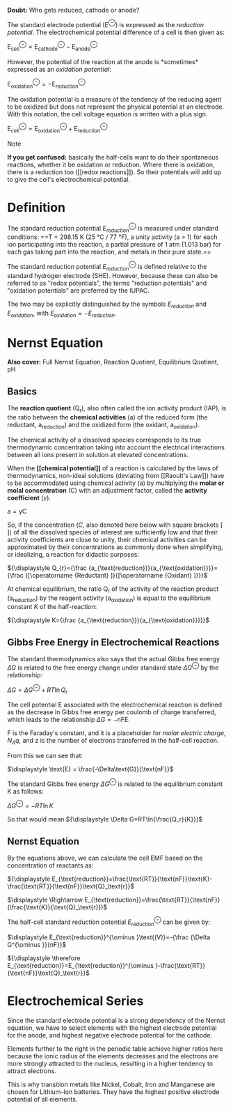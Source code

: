 **Doubt:** Who gets reduced, cathode or anode?

The standard electrode potential ($\text{E}^\ominus$) is expressed as the *reduction potential*. The electrochemical potential difference of a cell is then given as:

$\text{E}^\ominus_\text{cell} = \text{E}^\ominus_\text{cathode} - \text{E}^\ominus_\text{anode}$

However, the potential of the reaction at the anode is \*sometimes\* expressed as an _oxidation potential_:

$\text{E}^\ominus_\text{oxidation} = -\text{E}^\ominus_\text{reduction}$

The oxidation potential is a measure of the tendency of the reducing agent to be oxidized but does not represent the physical potential at an electrode. With this notation, the cell voltage equation is written with a plus sign.

$\text{E}^\ominus_\text{cell} = \text{E}^\ominus_\text{oxidation} + \text{E}^\ominus_\text{reduction}$

> [!NOTE] 
> **If you get confused:** basically the half-cells want to do their spontaneous reactions, whether it be oxidation or reduction. Where there is oxidation, there is a reduction too ([[redox reactions]]). So their potentials will add up to give the cell's electrochemical potential.
# Definition
The standard reduction potential ${\displaystyle E_{reduction}^{\ominus}}$ is measured under standard conditions: ==T = 298.15 K (25 °C / 77 °F), a unity activity (a = 1) for each ion participating into the reaction, a partial pressure of 1 atm (1.013 bar) for each gas taking part into the reaction, and metals in their pure state.==

The standard reduction potential ${\displaystyle E_{reduction}^{\ominus }}$ is defined relative to the standard hydrogen electrode (SHE). However, because these can also be referred to as "redox potentials", the terms "reduction potentials" and "oxidation potentials" are preferred by the IUPAC.

The two may be explicitly distinguished by the symbols ${\displaystyle E_{reduction}}$ and ${\displaystyle E_{oxidation}}$, with ${\displaystyle E_{oxidation}=-E_{reduction}}$.
# Nernst Equation
**Also cover:** Full Nernst Equation, Reaction Quotient, Equilibrium Quotient, pH

## Basics
The **reaction quotient** ($\displaystyle \text{Q}_\text{r}$), also often called the ion activity product (IAP), is the ratio between the **chemical activities** ($\displaystyle \text {a}$) of the reduced form (the reductant, $\displaystyle \text{a}_\text{reduction}$) and the oxidized form (the oxidant, $\displaystyle \text{a}_\text{oxidation}$). 

The chemical activity of a dissolved species corresponds to its true thermodynamic concentration taking into account the electrical interactions between all ions present in solution at elevated concentrations.

When the **[[chemical potential]]** of a reaction is calculated by the laws of thermodynamics, non-ideal solutions (deviating from [[Raoult's Law]]) have to be accommodated using chemical activity ($\displaystyle \text{a}$) by multiplying the **molar or molal concentration** ($\displaystyle \text{C}$) with an adjustment factor, called the **activity coefficient** ($\gamma$). 

$\displaystyle \text{a} = \text{γC}$

So, if the concentration ($\displaystyle C$, also denoted here below with square brackets [ ]) of all the dissolved species of interest are sufficiently low and that their activity coefficients are close to unity, their chemical activities can be approximated by their concentrations as commonly done when simplifying, or idealizing, a reaction for didactic purposes:

${\displaystyle Q_{r}={\frac {a_{\text{reduction}}}{a_{\text{oxidation}}}}={\frac {[\operatorname {Reductant} ]}{[\operatorname {Oxidant} ]}}}$


At chemical equilibrium, the ratio $\text{Q}_\text{r}$ of the activity of the reaction product ($\text{a}_\text{reduction}$) by the reagent activity ($\text{a}_\text{oxidation}$) is equal to the equilibrium constant $K$ of the half-reaction:

${\displaystyle K={\frac {a_{\text{reduction}}}{a_{\text{oxidation}}}}}$

## Gibbs Free Energy in Electrochemical Reactions
The standard thermodynamics also says that the actual Gibbs free energy $\displaystyle \Delta G$ is related to the free energy change under standard state $\displaystyle \Delta G^\ominus$ by the relationship:

${\displaystyle \Delta G=\Delta G^{\ominus }+RT\ln Q_{r}}$

The cell potential E associated with the electrochemical reaction is defined as the decrease in Gibbs free energy per coulomb of charge transferred, which leads to the relationship ${\displaystyle \Delta G=-\text{nFE}}$.

$\displaystyle \text{F}$ is the Faraday's constant, and it is a placeholder for *molar electric charge*, $N_Aq$, and $\displaystyle \text{z}$ is the number of electrons transferred in the half-cell reaction.

From this we can see that:

$\displaystyle \text{E} = \frac{-\Delta\text{G}}{\text{nF}}$

The standard Gibbs free energy ${\displaystyle \Delta G^{\ominus }}$ is related to the equilibrium constant K as follows:

${\displaystyle \Delta G^{\ominus }=-RT\ln {K}}$

So that would mean ${\displaystyle \Delta G=RT\ln{\frac{Q_r}{K}}}$
## Nernst Equation

By the equations above, we can calculate the cell EMF based on the concentration of reactants as:

${\displaystyle E_{\text{reduction}}=\frac{\text{RT}}{\text{nF}}\text{K}-\frac{\text{RT}}{\text{nF}}\text{Q}_\text{r}}$

$\displaystyle \Rightarrow E_{\text{reduction}}=\frac{\text{RT}}{\text{nF}}(\frac{\text{K}}{\text{Q}_\text{r}})$

The half-cell standard reduction potential ${\displaystyle E_{\text{reduction}}^{\ominus }}$ can be given by:

$\displaystyle E_{\text{reduction}}^{\ominus }\text{(V)}=-{\frac {\Delta G^{\ominus }}{nF}}$

${\displaystyle \therefore E_{\text{reduction}}=E_{\text{reduction}}^{\ominus }-\frac{\text{RT}}{\text{nF}}\text{Q}_\text{r}}$
# Electrochemical Series
Since the standard electrode potential is a strong dependency of the Nernst equation, we have to select elements with the highest electrode potential for the anode, and highest negative electrode potential for the cathode.

Elements further to the right in the periodic table achieve higher ratios here because the ionic radius of the elements decreases and the electrons are more strongly attracted to the nucleus, resulting in a higher tendency to attract electrons.

This is why transition metals like Nickel, Cobalt, Iron and Manganese are chosen for Lithium-Ion batteries. They have the highest positive electrode potential of all elements.